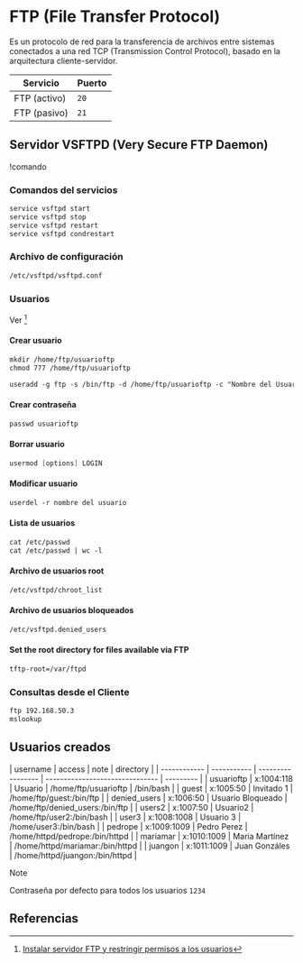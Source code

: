 # FTP (File Transfer Protocol)

Es un protocolo de red para la transferencia de archivos entre sistemas conectados a una red TCP (Transmission Control Protocol), basado en la arquitectura cliente-servidor.

| Servicio     | Puerto |
| ------------ | ------ |
| FTP (activo) | `20`   |
| FTP (pasivo) | `21`   |

## Servidor VSFTPD (Very Secure FTP Daemon)

!comando

### Comandos del servicios

```apache
service vsftpd start
service vsftpd stop
service vsftpd restart
service vsftpd condrestart
```

### Archivo de configuración

```apache
/etc/vsftpd/vsftpd.conf
```

### Usuarios

Ver [^1]

#### Crear usuario

```apache
mkdir /home/ftp/usuarioftp
chmod 777 /home/ftp/usuarioftp

useradd -g ftp -s /bin/ftp -d /home/ftp/usuarioftp -c "Nombre del Usuario" usuarioftp
```

#### Crear contraseña

```apache
passwd usuarioftp
```

#### Borrar usuario

```kotlin
usermod [options] LOGIN
```

#### Modificar usuario

```apache
userdel -r nombre del usuario
```

#### Lista de usuarios

```apache
cat /etc/passwd
cat /etc/passwd | wc -l
```

#### Archivo de usuarios root

```apache
/etc/vsftpd/chroot_list
```

#### Archivo de usuarios bloqueados

```apache
/etc/vsftpd.denied_users
```

#### Set the root directory for files available via FTP

```apache
tftp-root=/var/ftpd
```

### Consultas desde el Cliente

```apache
ftp 192.168.50.3
mslookup
```

## Usuarios creados

| username     | access      | note              | directory                       |
| ------------ | ----------- | ----------------- | ------------------------------- | --------- |
| usuarioftp   | x:1004:118  | Usuario           | /home/ftp/usuarioftp            | /bin/bash |
| guest        | x:1005:50   | Invitado 1        | /home/ftp/guest:/bin/ftp        |
| denied_users | x:1006:50   | Usuario Bloqueado | /home/ftp/denied_users:/bin/ftp |
| users2       | x:1007:50   | Usuario2          | /home/ftp/user2:/bin/bash       |
| user3        | x:1008:1008 | Usuario 3         | /home/user3:/bin/bash           |
| pedrope      | x:1009:1009 | Pedro Perez       | /home/httpd/pedrope:/bin/httpd  |
| mariamar     | x:1010:1009 | Maria Martínez    | /home/httpd/mariamar:/bin/httpd |
| juangon      | x:1011:1009 | Juan Gonzáles     | /home/httpd/juangon:/bin/httpd  |

> [!NOTE]
> Contraseña por defecto para todos los usuarios `1234`

## Referencias

[^1]: [Instalar servidor FTP y restringir permisos a los usuarios](https://rootear.com/ubuntu-linux/instalar-servidor-ftp)
